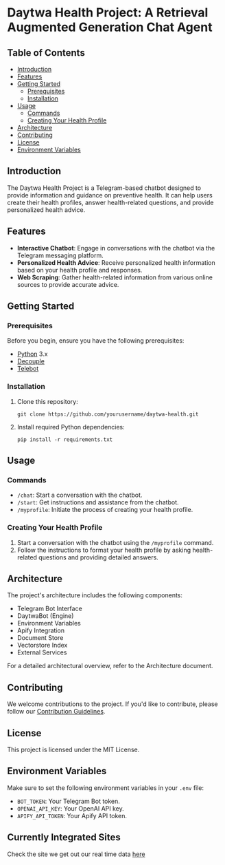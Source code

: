 # Daytwa Health Project: A Retrieval Augmented Generation Chat Agent

## Table of Contents
- [Introduction](#introduction)
- [Features](#features)
- [Getting Started](#getting-started)
  - [Prerequisites](#prerequisites)
  - [Installation](#installation)
- [Usage](#usage)
  - [Commands](#commands)
  - [Creating Your Health Profile](#creating-your-health-profile)
- [Architecture](#architecture)
- [Contributing](#contributing)
- [License](#license)
- [Environment Variables](#environment-variables)

## Introduction
The Daytwa Health Project is a Telegram-based chatbot designed to provide information and guidance on preventive health. It can help users create their health profiles, answer health-related questions, and provide personalized health advice.

## Features
- **Interactive Chatbot**: Engage in conversations with the chatbot via the Telegram messaging platform.
- **Personalized Health Advice**: Receive personalized health information based on your health profile and responses.
- **Web Scraping**: Gather health-related information from various online sources to provide accurate advice.

## Getting Started
### Prerequisites
Before you begin, ensure you have the following prerequisites:
- [Python](https://www.python.org/) 3.x
- [Decouple](https://pypi.org/project/python-decouple/)
- [Telebot](https://github.com/eternnoir/pyTelegramBotAPI)

### Installation
1. Clone this repository:
   ```shell
   git clone https://github.com/yourusername/daytwa-health.git
   ```

2. Install required Python dependencies:
    ```shell
    pip install -r requirements.txt
    ```

## Usage

### Commands
- `/chat`: Start a conversation with the chatbot.
- `/start`: Get instructions and assistance from the chatbot.
- `/myprofile`: Initiate the process of creating your health profile.

### Creating Your Health Profile
1. Start a conversation with the chatbot using the `/myprofile` command.
2. Follow the instructions to format your health profile by asking health-related questions and providing detailed answers.

## Architecture
The project's architecture includes the following components:

- Telegram Bot Interface
- DaytwaBot (Engine)
- Environment Variables
- Apify Integration
- Document Store
- Vectorstore Index
- External Services

For a detailed architectural overview, refer to the Architecture document.

## Contributing
We welcome contributions to the project. If you'd like to contribute, please follow our [Contribution Guidelines](CONTRIBUTING.md).

## License
This project is licensed under the MIT License.

## Environment Variables
Make sure to set the following environment variables in your `.env` file:

- `BOT_TOKEN`: Your Telegram Bot token.
- `OPENAI_API_KEY`: Your OpenAI API key.
- `APIFY_API_TOKEN`: Your Apify API token.

## Currently Integrated Sites
Check the site we get out our real time data [here](SITES.md)